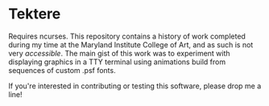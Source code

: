 # Tektere

Requires ncurses. This repository contains a history of work completed during my time at the Maryland Institute College of Art, and as such is not very _accessible_. The main gist of this work was to experiment with displaying graphics in a TTY terminal using animations build from sequences of custom .psf fonts.

If you're interested in contributing or testing this software, please drop me a line!
